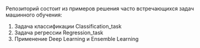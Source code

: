 Репозиторий состоит из примеров решения часто встречающихся задач машинного обучения: </br>
1) Задача классификации Classification_task </br>
2) Задача регрессии Regression_task </br>
3) Применение Deep Learning и Ensemble Learning </br>
